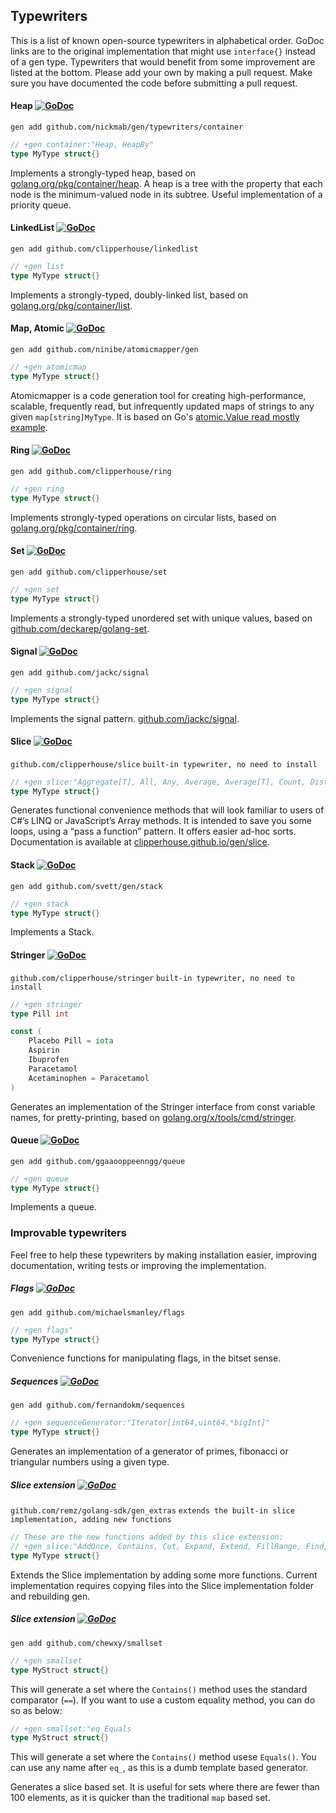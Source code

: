 ## Typewriters

This is a list of known open-source typewriters in alphabetical order. 
GoDoc links are to the original implementation that might use `interface{}` instead of a gen type.
Typewriters that would benefit from some improvement are listed at the bottom.
Please add your own by making a pull request. Make sure you have documented the code before submitting a pull request.


#### Heap [![GoDoc](https://godoc.org/container/heap?status.svg)](https://golang.org/pkg/container/heap)
`gen add github.com/nickmab/gen/typewriters/container`

```go
// +gen container:"Heap, HeapBy"
type MyType struct{}
```

Implements a strongly-typed heap, based on [golang.org/pkg/container/heap](https://golang.org/pkg/container/heap). A heap is a tree with the property that each node is the minimum-valued node in its subtree. Useful implementation of a priority queue. 


#### LinkedList [![GoDoc](https://godoc.org/container/list?status.svg)](https://godoc.org/container/list)
`gen add github.com/clipperhouse/linkedlist`

```go
// +gen list
type MyType struct{}
```

Implements a strongly-typed, doubly-linked list, based on [golang.org/pkg/container/list](https://golang.org/pkg/container/list). 


#### Map, Atomic [![GoDoc](https://godoc.org/github.com/ninibe/atomicmapper?status.svg)](https://godoc.org/github.com/ninibe/atomicmapper)
`gen add github.com/ninibe/atomicmapper/gen`

```go
// +gen atomicmap
type MyType struct{}
```

Atomicmapper is a code generation tool for creating high-performance, scalable, frequently read, but infrequently updated maps of strings to any given `map[string]MyType`. It is based on Go's [atomic.Value read mostly example](https://golang.org/pkg/sync/atomic/#example_Value_readMostly).


#### Ring [![GoDoc](https://godoc.org/container/ring?status.svg)](https://godoc.org/container/ring)
`gen add github.com/clipperhouse/ring`

```go
// +gen ring
type MyType struct{}
```

Implements strongly-typed operations on circular lists, based on [golang.org/pkg/container/ring](https://golang.org/pkg/container/ring). 


#### Set [![GoDoc](https://godoc.org/github.com/deckarep/golang-set?status.svg)](https://godoc.org/github.com/deckarep/golang-set)
`gen add github.com/clipperhouse/set`  

```go
// +gen set
type MyType struct{}
```
Implements a strongly-typed unordered set with unique values, based on [github.com/deckarep/golang-set](https://github.com/deckarep/golang-set).


#### Signal [![GoDoc](https://godoc.org/github.com/jackc/signal?status.svg)](https://godoc.org/github.com/jackc/signal)
`gen add github.com/jackc/signal`  

```go
// +gen signal
type MyType struct{}
```
Implements the signal pattern. [github.com/jackc/signal](https://github.com/jackc/signal).


#### Slice [![GoDoc](https://godoc.org/github.com/clipperhouse/slice?status.svg)](https://godoc.org/github.com/clipperhouse/slice)
`github.com/clipperhouse/slice` `built-in typewriter, no need to install`  

```go
// +gen slice:"Aggregate[T], All, Any, Average, Average[T], Count, Distinct, DisctinctBy, First, GroupBy[T], Max, Max[T], Min, Min[T], MinBy, Select[T], Shuffle, Sort, SortBy, Where"
type MyType struct{}
```
Generates functional convenience methods that will look familiar to users of C#’s LINQ or JavaScript’s Array methods. It is intended to save you some loops, using a “pass a function” pattern. It offers easier ad-hoc sorts. Documentation is available at [clipperhouse.github.io/gen/slice](https://clipperhouse.github.io/gen/slice/).


#### Stack [![GoDoc](https://godoc.org/github.com/svett/gen/stack?status.svg)](https://godoc.org/github.com/svett/gen/stack)
`gen add github.com/svett/gen/stack`

```go
// +gen stack
type MyType struct{}
```
Implements a Stack.


#### Stringer [![GoDoc](https://godoc.org/golang.org/x/tools/cmd/stringer?status.svg)](https://godoc.org/golang.org/x/tools/cmd/stringer)
`github.com/clipperhouse/stringer` `built-in typewriter, no need to install`  

```go
// +gen stringer
type Pill int

const (
    Placebo Pill = iota
    Aspirin
    Ibuprofen
    Paracetamol
    Acetaminophen = Paracetamol
)
```
Generates an implementation of the Stringer interface from const variable names, for pretty-printing, based on  [golang.org/x/tools/cmd/stringer](https://golang.org/x/tools/cmd/stringer).



#### Queue [![GoDoc](https://godoc.org/github.com/ggaaooppeenngg/queue?status.svg)](https://godoc.org/github.com/ggaaooppeenngg/queue)
`gen add github.com/ggaaooppeenngg/queue` 

```go
// +gen queue
type MyType struct{}
```
Implements a queue.



### Improvable typewriters
Feel free to help these typewriters by making installation easier, improving documentation, writing tests or improving the implementation.


##### Flags [![GoDoc](https://godoc.org/github.com/michaelsmanley/flags?status.svg)](https://godoc.org/github.com/michaelsmanley/flags)
`gen add github.com/michaelsmanley/flags`  

```go
// +gen flags"
type MyType struct{}
```
Convenience functions for manipulating flags, in the bitset sense. 


##### Sequences [![GoDoc](https://godoc.org/github.com/fernandokm/sequences?status.svg)](https://godoc.org/github.com/fernandokm/sequences)
`gen add github.com/fernandokm/sequences`  

```go
// +gen sequenceGenerator:"Iterator[int64,uint64,*bigInt]"
type MyType struct{}
```
Generates an implementation of a generator of primes, fibonacci or triangular numbers using a given type.


##### Slice extension [![GoDoc](https://godoc.org/github.com/remz/golang-sdk/gen_extras?status.svg)](https://godoc.org/github.com/remz/golang-sdk/gen_extras)
`github.com/remz/golang-sdk/gen_extras` `extends the built-in slice implementation, adding new functions`  

```go
// These are the new functions added by this slice extension:
// +gen slice:"AddOnce, Contains, Cut, Expand, Extend, FillRange, Find, Insert, InsertMultiple, IsEqualTo, MakeCopy, Mapping, Pop, Push, Remove, RemoveValue, ZeroUpTo"
type MyType struct{}
```
Extends the Slice implementation by adding some more functions. Current implementation requires copying files into the Slice implementation folder and rebuilding gen. 

##### Slice extension [![GoDoc](https://godoc.org/github.com/chewxy/smallset?status.svg)](https://godoc.org/github.com/chewxy/smallset)
`gen add github.com/chewxy/smallset` 

```go
// +gen smallset
type MyStruct struct{}
```
This will generate a set where the `Contains()` method uses the standard comparator (`==`). If you want to use a custom equality method, you can do so as below:


```go
// +gen smallset:"eq_Equals
type MyStruct struct{}
```

This will generate a set where the `Contains()` method usese `Equals()`. You can use any name after `eq_`, as this is a dumb template based generator.

Generates a slice based set. It is useful for sets where there are fewer than 100 elements, as it is quicker than the traditional `map` based set.
